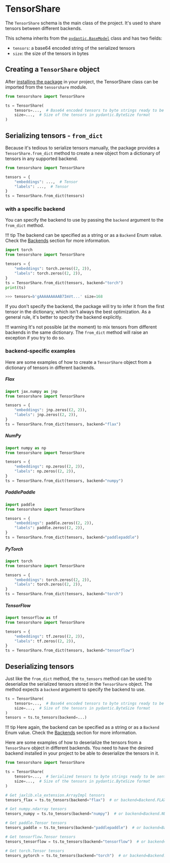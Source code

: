 # TensorShare

The `TensorShare` schema is the main class of the project. It's used to share tensors between different backends.

This schema inherits from the [`pydantic.BaseModel`](https://docs.pydantic.dev/latest/usage/models/#basic-model-usage) 
class and has two fields:

* `tensors`: a base64 encoded string of the serialized tensors
* `size`: the size of the tensors in bytes

## Creating a `TensorShare` object

After [installing the package](../installation) in your project, the TensorShare class can be imported from the
`tensorshare` module.

```python
from tensorshare import TensorShare

ts = TensorShare(
    tensors=...,  # Base64 encoded tensors to byte strings ready to be sent
    size=...,  # Size of the tensors in pydantic.ByteSize format
)
```

## Serializing tensors - `from_dict`

Because it's tedious to serialize tensors manually, the package provides a `TensorShare.from_dict` method to create
a new object from a dictionary of tensors in any supported backend.

```python
from tensorshare import TensorShare

tensors = {
    "embeddings": ...,  # Tensor
    "labels": ...,  # Tensor
}
ts = TensorShare.from_dict(tensors)
```

### with a specific backend

You can specify the backend to use by passing the `backend` argument to the `from_dict` method.

!!! tip
    The backend can be specified as a string or as a `Backend` Enum value. Check the [Backends](../usage/backends) section
    for more information.

```python
import torch
from tensorshare import TensorShare

tensors = {
    "embeddings": torch.zeros((2, 2)),
    "labels": torch.zeros((2, 2)),
}
ts = TensorShare.from_dict(tensors, backend="torch")
print(ts)

>>> tensors=b'gAAAAAAAAAB7ImVt...' size=168
```

If you don't specify the backend, the package will try to infer it from the first tensor in the dictionary, which
isn't always the best optimization. As a general rule, it's better to specify the backend explicitly.

!!! warning
    It's not possible (at the moment) to mix tensors from different backends in the same dictionary.
    The `from_dict` method will raise an exception if you try to do so.

### backend-specific examples

Here are some examples of how to create a `TensorShare` object from a dictionary of tensors in different backends.

##### Flax

```python
import jax.numpy as jnp
from tensorshare import TensorShare

tensors = {
    "embeddings": jnp.zeros((2, 2)),
    "labels": jnp.zeros((2, 2)),
}
ts = TensorShare.from_dict(tensors, backend="flax")
```

##### NumPy

```python
import numpy as np
from tensorshare import TensorShare

tensors = {
    "embeddings": np.zeros((2, 2)),
    "labels": np.zeros((2, 2)),
}
ts = TensorShare.from_dict(tensors, backend="numpy")
```

##### PaddlePaddle

```python
import paddle
from tensorshare import TensorShare

tensors = {
    "embeddings": paddle.zeros((2, 2)),
    "labels": paddle.zeros((2, 2)),
}
ts = TensorShare.from_dict(tensors, backend="paddlepaddle")
```

##### PyTorch

```python
import torch
from tensorshare import TensorShare

tensors = {
    "embeddings": torch.zeros((2, 2)),
    "labels": torch.zeros((2, 2)),
}
ts = TensorShare.from_dict(tensors, backend="torch")
```

##### TensorFlow

```python
import tensorflow as tf
from tensorshare import TensorShare

tensors = {
    "embeddings": tf.zeros((2, 2)),
    "labels": tf.zeros((2, 2)),
}
ts = TensorShare.from_dict(tensors, backend="tensorflow")
```

## Deserializing tensors

Just like the `from_dict` method, the `to_tensors` method can be used to deserialize the serialized tensors
stored in the `TensorShare` object. The method expects a `backend` argument to specify the backend to use.

```python
ts = TensorShare(
    tensors=...,  # Base64 encoded tensors to byte strings ready to be sent
    size=...,  # Size of the tensors in pydantic.ByteSize format
)
tensors = ts.to_tensors(backend=...)
```

!!! tip
    Here again, the backend can be specified as a string or as a `Backend` Enum value.
    Check the [Backends](../usage/backends) section for more information.

Here are some examples of how to deserialize the tensors from a `TensorShare` object in different backends.
You need to have the desired backend installed in your project to be able to deserialize the tensors in it.

```python
from tensorshare import TensorShare

ts = TensorShare(
    tensors=...,  # Serialized tensors to byte strings ready to be sent
    size=...,  # Size of the tensors in pydantic.ByteSize format
)

# Get jaxlib.xla_extension.ArrayImpl tensors
tensors_flax = ts.to_tensors(backend="flax")  # or backend=Backend.FLAX

# Get numpy.ndarray tensors
tensors_numpy = ts.to_tensors(backend="numpy")  # or backend=Backend.NUMPY

# Get paddle.Tensor tensors
tensors_paddle = ts.to_tensors(backend="paddlepaddle")  # or backend=Backend.PADDLEPADDLE

# Get tensorflow.Tensor tensors
tensors_tensorflow = ts.to_tensors(backend="tensorflow")  # or backend=Backend.TENSORFLOW

# Get torch.Tensor tensors
tensors_pytorch = ts.to_tensors(backend="torch")  # or backend=Backend.TORCH
```
